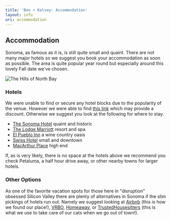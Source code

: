 ```yaml
---
title: 'Ben + Kelsey: Accommodation'
layout: info
uri: accommodation
---
```


## Accommodation

Sonoma, as famous as it is, is still quite small and quaint. There are not many major hotels so we suggest you book your accommodation as soon as possible. The area is quite popular year round but especially around this lovely Fall date we've chosen.

![The Hills of North Bay](/images/cows.jpg "The Hills of North Bay")

### Hotels

We were unable to find or secure any hotel blocks due to the popularity of the venue. However we were able to find [this link](https://www.hotelplanner.com/Search/?locale=en_US&City=The%20Depot%20Hotel%20Restaurant%20Sonoma%20241%201st%20St%20W%2C%20Sonoma%2C%20CA%2095476%2C%20USA&Latitude=38.2966458&Longitude=-122.4581722&InDate=09/14/2019&OutDate=09/15/2019&gid=5044932&NumRooms=1&sc=TheKnot_Article&kw=eventpage&_hp=1312019225219#dir-bar) which may provide a discount. Otherwise we suggest you look at the following for where to stay.

- [The Sonoma Hotel](https://www.sonomahotel.com/) quaint and historic
- [The Lodge Marriott](https://www.marriott.com/hotels/travel/sfols-the-lodge-at-sonoma-renaissance-resort-and-spa/?scid=bb1a189a-fec3-4d19-a255-54ba596febe2) resort and spa
- [El Pueblo Inn](http://www.elpuebloinn.com/) a wine country oasis
- [Swiss Hotel](http://www.swisshotelsonoma.com/) small and downtown
- [MacArthur Place](https://www.macarthurplace.com/) high end

If, as is very likely, there is no space at the hotels above we recommend you check Petaluma, a half hour drive away, or other nearby towns for larger hotels.

### Other Options

As one of the favorite vacation spots for those here in "disruption" obsessed Silicon Valley there are plenty of alternatives in Sonoma if the slim pickings of hotels run out. Namely we suggest looking at [Airbnb](https://www.airbnb.com/) (this is how we found our place!), [VRBO](https://www.vrbo.com/), [Homeaway](https://www.homeaway.com/), or [TrustedHousesitters](https://www.trustedhousesitters.com/refer/RAF87908/) (this is what we use to take care of our cats when we go out of town!).